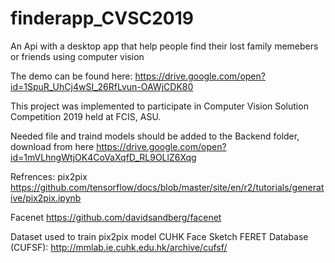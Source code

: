 # finderapp_CVSC2019
An Api with a desktop app that help people find their lost family memebers or friends using computer vision 

The demo can be found here: https://drive.google.com/open?id=1SpuR_UhCj4wSI_26RfLvun-OAWjCDK80

This project was implemented to participate in Computer Vision Solution Competition 2019 held at FCIS, ASU.

Needed file and traind models should be added to the Backend folder, download from here https://drive.google.com/open?id=1mVLhngWtjOK4CoVaXqfD_RL9OLlZ6Xqg

Refrences:
pix2pix https://github.com/tensorflow/docs/blob/master/site/en/r2/tutorials/generative/pix2pix.ipynb

Facenet https://github.com/davidsandberg/facenet

Dataset used to train pix2pix model CUHK Face Sketch FERET Database (CUFSF): http://mmlab.ie.cuhk.edu.hk/archive/cufsf/

